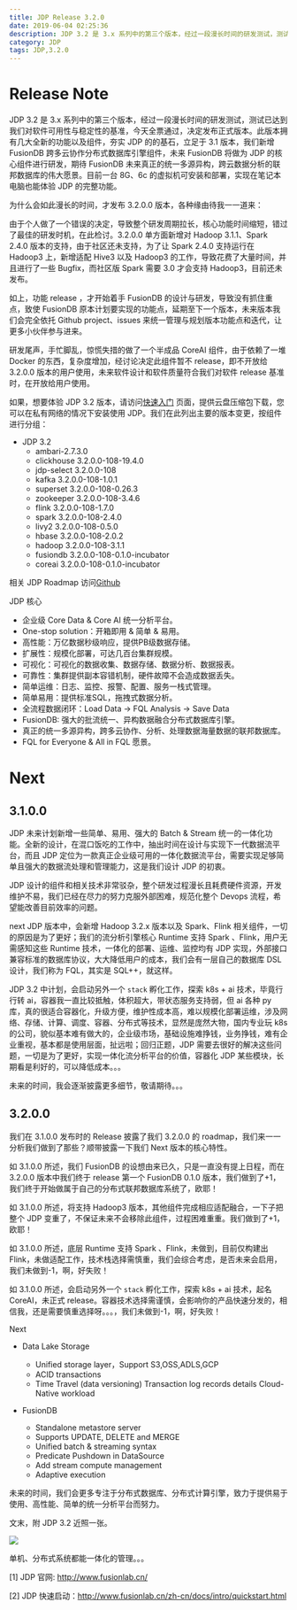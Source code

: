 ```yaml
---
title: JDP Release 3.2.0
date: 2019-06-04 02:25:36
description: JDP 3.2 是 3.x 系列中的第三个版本，经过一段漫长时间的研发测试，测试已达到我们对软件可用性与稳定性的基准，今天全票通过，决定发布正式版本。
category: JDP
tags: JDP,3.2.0
---
```


# Release Note

JDP 3.2 是 3.x 系列中的第三个版本，经过一段漫长时间的研发测试，测试已达到我们对软件可用性与稳定性的基准，今天全票通过，决定发布正式版本。此版本拥有几大全新的功能以及组件，夯实 JDP 的的基石，立足于 3.1 版本，我们新增 FusionDB 跨多云协作分布式数据库引擎组件，未来 FusionDB 将做为 JDP 的核心组件进行研发，期待 FusionDB 未来真正的统一多源异构，跨云数据分析的联邦数据库的伟大愿景。目前一台 8G、6c 的虚拟机可安装和部署，实现在笔记本电脑也能体验 JDP 的完整功能。

为什么会如此漫长的时间，才发布 3.2.0.0 版本，各种缘由待我一一道来：

由于个人做了一个错误的决定，导致整个研发周期拉长，核心功能时间缩短，错过了最佳的研发时机，在此检讨。3.2.0.0 单方面新增对 Hadoop 3.1.1、Spark 2.4.0 版本的支持，由于社区还未支持，为了让 Spark 2.4.0 支持运行在 Hadoop3 上，新增适配 Hive3 以及 Hadoop3 的工作，导致花费了大量时间，并且进行了一些 Bugfix，而社区版 Spark 需要 3.0 才会支持 Hadoop3，目前还未发布。

如上，功能 release ，才开始着手 FusionDB 的设计与研发，导致没有抓住重点，致使 FusionDB 原本计划要实现的功能点，延期至下一个版本，未来版本我们会完全依托 Github project、issues 来统一管理与规划版本功能点和迭代，让更多小伙伴参与进来。

研发尾声，手忙脚乱，惊慌失措的做了一个半成品 CoreAI 组件，由于依赖了一堆 Docker 的东西，复杂度增加，经讨论决定此组件暂不 release，即不开放给 3.2.0.0 版本的用户使用，未来软件设计和软件质量符合我们对软件 release 基准时，在开放给用户使用。

如果，想要体验 JDP 3.2 版本，请访问[快速入门](http://www.fusionlab.cn/zh-cn/docs/intro/quickstart.html) 页面，提供云盘压缩包下载，您可以在私有网络的情况下安装使用 JDP。我们在此列出主要的版本变更，按组件进行分组：

* JDP 3.2 
    - ambari-2.7.3.0
    - clickhouse 3.2.0.0-108-19.4.0
    - jdp-select 3.2.0.0-108
    - kafka 3.2.0.0-108-1.0.1
    - superset 3.2.0.0-108-0.26.3
    - zookeeper 3.2.0.0-108-3.4.6
    - flink 3.2.0.0-108-1.7.0
    - spark 3.2.0.0-108-2.4.0
    - livy2 3.2.0.0-108-0.5.0
    - hbase 3.2.0.0-108-2.0.2
    - hadoop 3.2.0.0-108-3.1.1
    - fusiondb 3.2.0.0-108-0.1.0-incubator
    - coreai 3.2.0.0-108-0.1.0-incubator

相关 JDP Roadmap 访问[Github](https://github.com/fusionlabcn/jdp)

JDP 核心  

* 企业级 Core Data & Core AI 统一分析平台。
* One-stop solution：开箱即用 & 简单 & 易用。
* 高性能：万亿数据秒级响应，提供PB级数据存储。
* 扩展性：规模化部署，可达几百台集群规模。
* 可视化：可视化的数据收集、数据存储、数据分析、数据报表。
* 可靠性：集群提供副本容错机制，硬件故障不会造成数据丢失。
* 简单运维：日志、监控、报警、配置、服务一栈式管理。
* 简单易用：提供标准SQL，拖拽式数据分析。
* 全流程数据闭环：Load Data -> FQL Analysis -> Save Data
* FusionDB: 强大的批流统一、异构数据融合分布式数据库引擎。
* 真正的统一多源异构，跨多云协作、分析、处理数据海量数据的联邦数据库。
* FQL for Everyone & All in FQL 愿景。

# Next

## 3.1.0.0 

JDP 未来计划新增一些简单、易用、强大的 Batch & Stream 统一的一体化功能。全新的设计，在混口饭吃的工作中，抽出时间在设计与实现下一代数据流平台，而且 JDP 定位为一款真正企业级可用的一体化数据流平台，需要实现足够简单且强大的数据流处理和管理能力，这是我们设计 JDP 的初衷。

JDP 设计的组件和相关技术非常驳杂，整个研发过程漫长且耗费硬件资源，开发维护不易，我们已经在尽力的努力克服外部困难，规范化整个 Devops 流程，希望能改善目前效率的问题。

next JDP 版本中，会新增 Hadoop 3.2.x 版本以及 Spark、Flink 相关组件，一切的原因是为了更好；我们的流分析引擎核心 Runtime 支持 Spark 、Flink，用户无需感知这些 Runtime 技术，一体化的部署、运维、监控均有 JDP 实现，外部接口兼容标准的数据库协议，大大降低用户的成本，我们会有一层自己的数据库 DSL 设计，我们称为 FQL，其实是 SQL++，就这样。

JDP 3.2 中计划，会启动另外一个 `stack` 孵化工作，探索 k8s + ai 技术，毕竟行行转 ai，容器我一直比较抵触，体积超大，带状态服务支持弱，但 ai 各种 py 库，真的很适合容器化，升级方便，维护性成本高，难以规模化部署运维，涉及网络、存储、计算、调度、容器、分布式等技术，显然是庞然大物，国内专业玩 k8s 的公司，貌似基本难有做大的，企业级市场，基础设施难挣钱，业务挣钱，难有企业重视，基本都是使用层面，扯远啦；回归正题，JDP 需要去很好的解决这些问题，一切是为了更好，实现一体化流分析平台的价值，容器化 JDP 某些模块，长期看是利好的，可以降低成本。。。

未来的时间，我会逐渐披露更多细节，敬请期待。。。

## 3.2.0.0 

我们在 3.1.0.0 发布时的 Release 披露了我们 3.2.0.0 的 roadmap，我们来一一分析我们做到了那些？顺带披露一下我们 Next 版本的核心特性。

如 3.1.0.0 所述，我们 FusionDB 的设想由来已久，只是一直没有提上日程，而在 3.2.0.0 版本中我们终于 release 第一个 FusionDB 0.1.0 版本，我们做到了+1，我们终于开始做属于自己的分布式联邦数据库系统了，欧耶！

如 3.1.0.0 所述，将支持 Hadoop3 版本，其他组件完成相应适配融合，一下子把整个 JDP 变重了，不保证未来不会移除此组件，过程困难重重。我们做到了+1，欧耶！

如 3.1.0.0 所述，底层 Runtime 支持 Spark 、Flink，未做到，目前仅构建出 Flink，未做适配工作，技术栈选择需慎重，我们会综合考虑，是否未来会启用，我们未做到-1，啊，好失败！

如 3.1.0.0 所述，会启动另外一个 `stack` 孵化工作，探索 k8s + ai 技术，起名 CoreAI，未正式 release。容器技术选择需谨慎，会影响你的产品快速分发的，相信我，还是需要慎重选择呀。。。，我们未做到-1，啊，好失败！

Next

* Data Lake Storage
    - Unified storage layer，Support S3,OSS,ADLS,GCP
    - ACID transactions
    - Time Travel (data versioning) Transaction log records details Cloud-Native workload

* FusionDB
    - Standalone metastore server
    - Supports UPDATE, DELETE and MERGE
    - Unified batch & streaming syntax
    - Predicate Pushdown in DataSource
    - Add stream compute management
    - Adaptive execution

未来的时间，我们会更多专注于分布式数据库、分布式计算引擎，致力于提供易于使用、高性能、简单的统一分析平台而努力。

文末，附 JDP 3.2 近照一张。

![](http://www.fusionlab.cn/zh-cn/docs/intro/img/ambari%E2%80%93dashboard.png)

单机、分布式系统都能一体化的管理。。。

[1] JDP 官网: http://www.fusionlab.cn/

[2] JDP 快速启动：http://www.fusionlab.cn/zh-cn/docs/intro/quickstart.html

